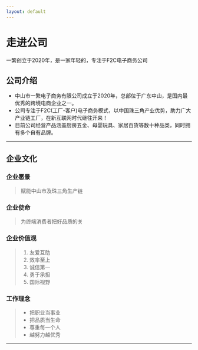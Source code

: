 ```yaml
---
layout: default
---
```


<!-- Text can be **bold**, _italic_, or ~~strikethrough~~.

[Link to another page](./another-page.html).

There should be whitespace between paragraphs.

There should be whitespace between paragraphs. We recommend including a README, or a file with information about your project. -->

# 走进公司

一繁创立于2020年，是一家年轻的，专注于F2C电子商务公司

## 公司介绍

* 中山市一繁电子商务有限公司成立于2020年，总部位于广东中山，是国内最优秀的跨境电商企业之一。
* 公司专注于F2C(工厂-客户)电子商务模式，以中国珠三角产业优势，助力广大产业链工厂，在新互联网时代继往开来！
* 目前公司经营产品涵盖厨房五金、母婴玩具、家居百货等数十种品类，同时拥有多个自有品牌。

* * *

## 企业文化

### 企业愿景

> 赋能中山市及珠三角生产链

### 企业使命

> 为终端消费者把好品质的关

### 企业价值观

> 1. 友爱互助
> 2. 效率至上
> 3. 诚信第一
> 4. 勇于承担
> 5. 国际视野

### 工作理念

> * 把职业当事业
> * 把品质当生命
> * 尊重每一个人
> * 越努力越优秀

* * *

<!-- * * *
#### Header 4

*   This is an unordered list following a header.
*   This is an unordered list following a header.
*   This is an unordered list following a header.

##### Header 5

1.  This is an ordered list following a header.
2.  This is an ordered list following a header.
3.  This is an ordered list following a header.

###### Header 6

| head1        | head two          | three |
| :----------- | :---------------- | :---- |
| ok           | good swedish fish | nice  |
| out of stock | good and plenty   | nice  |
| ok           | good `oreos`      | hmm   |
| ok           | good `zoute` drop | yumm  |

### There's a horizontal rule below this.

* * *

### Here is an unordered list:

*   Item foo
*   Item bar
*   Item baz
*   Item zip

### And an ordered list:

1.  Item one
1.  Item two
1.  Item three
1.  Item four

### And a nested list:

- level 1 item
  - level 2 item
  - level 2 item
    - level 3 item
    - level 3 item
- level 1 item
  - level 2 item
  - level 2 item
  - level 2 item
- level 1 item
  - level 2 item
  - level 2 item
- level 1 item

### Small image

![Octocat](https://github.githubassets.com/images/icons/emoji/octocat.png)

### Large image

![Branching](https://guides.github.com/activities/hello-world/branching.png)


### Definition lists can be used with HTML syntax.

<dl>
<dt>Name</dt>
<dd>Godzilla</dd>
<dt>Born</dt>
<dd>1952</dd>
<dt>Birthplace</dt>
<dd>Japan</dd>
<dt>Color</dt>
<dd>Green</dd>
</dl>

```
Long, single-line code blocks should not wrap. They should horizontally scroll if they are too long. This line should be long enough to demonstrate this.
```

```
The final element.
``` -->

